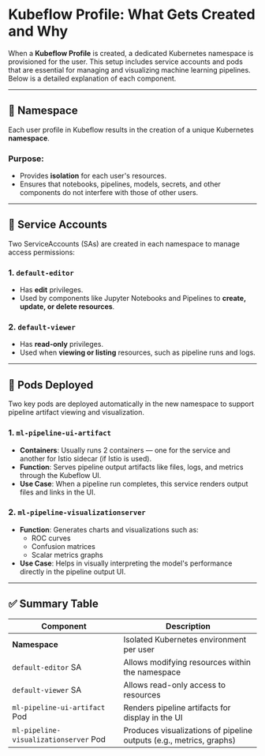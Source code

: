 # Kubeflow Profile: What Gets Created and Why

When a **Kubeflow Profile** is created, a dedicated Kubernetes namespace is provisioned for the user. This setup includes service accounts and pods that are essential for managing and visualizing machine learning pipelines. Below is a detailed explanation of each component.

---

## 📂 Namespace

Each user profile in Kubeflow results in the creation of a unique Kubernetes **namespace**.

### Purpose:
- Provides **isolation** for each user's resources.
- Ensures that notebooks, pipelines, models, secrets, and other components do not interfere with those of other users.

---

## 👤 Service Accounts

Two ServiceAccounts (SAs) are created in each namespace to manage access permissions:

### 1. `default-editor`
- Has **edit** privileges.
- Used by components like Jupyter Notebooks and Pipelines to **create, update, or delete resources**.

### 2. `default-viewer`
- Has **read-only** privileges.
- Used when **viewing or listing** resources, such as pipeline runs and logs.

---

## 🚀 Pods Deployed

Two key pods are deployed automatically in the new namespace to support pipeline artifact viewing and visualization.

### 1. `ml-pipeline-ui-artifact`
- **Containers**: Usually runs 2 containers — one for the service and another for Istio sidecar (if Istio is used).
- **Function**: Serves pipeline output artifacts like files, logs, and metrics through the Kubeflow UI.
- **Use Case**: When a pipeline run completes, this service renders output files and links in the UI.

### 2. `ml-pipeline-visualizationserver`
- **Function**: Generates charts and visualizations such as:
  - ROC curves
  - Confusion matrices
  - Scalar metrics graphs
- **Use Case**: Helps in visually interpreting the model's performance directly in the pipeline output UI.

---

## ✅ Summary Table

| Component                             | Description                                                            |
|--------------------------------------|------------------------------------------------------------------------|
| **Namespace**                        | Isolated Kubernetes environment per user                              |
| `default-editor` SA                  | Allows modifying resources within the namespace                       |
| `default-viewer` SA                  | Allows read-only access to resources                                  |
| `ml-pipeline-ui-artifact` Pod        | Renders pipeline artifacts for display in the UI                      |
| `ml-pipeline-visualizationserver` Pod| Produces visualizations of pipeline outputs (e.g., metrics, graphs)   |
